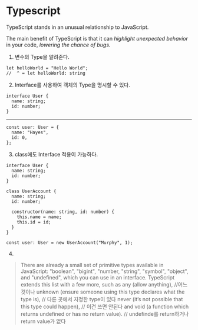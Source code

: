 # Typescript

TypeScript stands in an unusual relationship to JavaScript.

The main benefit of TypeScript is that it can *highlight unexpected behavior* in your code, *lowering the chance of bugs.*

1. 변수의 Type을 알려준다.
```
let helloWorld = "Hello World";
//  ^ = let helloWorld: string
```
2. Interface를 사용하여 객체의 Type을 명시할 수 있다.
```
interface User {
  name: string;
  id: number;
}
```
------
```
const user: User = {
  name: "Hayes",
  id: 0,
};
```

3. class에도 Interface 적용이 가능하다.
```
interface User {
  name: string;
  id: number;
}

class UserAccount {
  name: string;
  id: number;

  constructor(name: string, id: number) {
    this.name = name;
    this.id = id;
  }
}

const user: User = new UserAccount("Murphy", 1);
```


4.
> There are already a small set of primitive types available in JavaScript: "boolean", "bigint", "number,
> "string", "symbol", "object", and "undefined", which you can use in an interface. 
> TypeScript extends  this list with a few more, such as 
> any (allow anything), //어느 것이나
> unknown (ensure someone using this type  declares what the type is), // 다른 곳에서 지정한 type이 있다
> never (it’s not possible that this type could happen), // 이건 쓰면 안된다
> and void (a function which returns undefined or has no return value). // undefinde를 return하거나 return value가 없다


